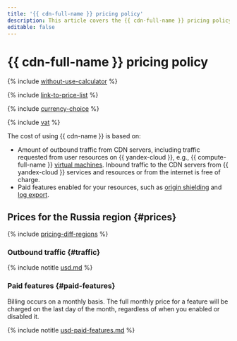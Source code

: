 ```yaml
---
title: '{{ cdn-full-name }} pricing policy'
description: This article covers the {{ cdn-full-name }} pricing policy.
editable: false
---
```


# {{ cdn-full-name }} pricing policy



{% include [without-use-calculator](../_includes/pricing/without-use-calculator.md) %}

{% include [link-to-price-list](../_includes/pricing/link-to-price-list.md) %}

{% include [currency-choice](../_includes/pricing/currency-choice.md) %}

{% include [vat](../_includes/vat.md) %}

The cost of using {{ cdn-name }} is based on:
* Amount of outbound traffic from CDN servers, including traffic requested from user resources on {{ yandex-cloud }}, e.g., {{ compute-full-name }} [virtual machines](../compute/concepts/vm.md). Inbound traffic to the CDN servers from {{ yandex-cloud }} services and resources or from the internet is free of charge.
* Paid features enabled for your resources, such as [origin shielding](concepts/origins-shielding.md) and [log export](concepts/logs.md).

## Prices for the Russia region {#prices}

{% include [pricing-diff-regions](../_includes/pricing-diff-regions.md) %}

### Outbound traffic {#traffic}



{% include notitle [usd.md](../_pricing/cdn/usd.md) %}


### Paid features {#paid-features}

Billing occurs on a monthly basis. The full monthly price for a feature will be charged on the last day of the month, regardless of when you enabled or disabled it.



{% include notitle [usd-paid-features.md](../_pricing/cdn/usd-paid-features.md) %}


